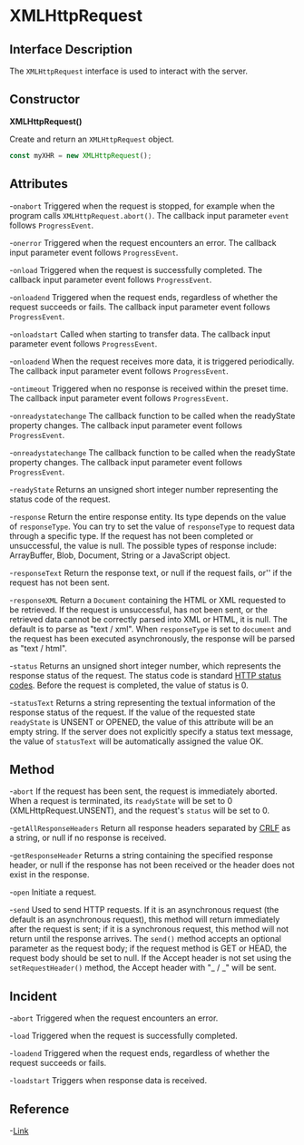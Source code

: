 # XMLHttpRequest

## Interface Description

The `XMLHttpRequest` interface is used to interact with the server.

## Constructor

**XMLHttpRequest()**

Create and return an `XMLHttpRequest` object.

```js
const myXHR = new XMLHttpRequest();
```

## Attributes

-`onabort`
Triggered when the request is stopped, for example when the program calls `XMLHttpRequest.abort()`. The callback input parameter `event` follows `ProgressEvent`.

-`onerror`
Triggered when the request encounters an error. The callback input parameter event follows `ProgressEvent`.

-`onload`
Triggered when the request is successfully completed. The callback input parameter event follows `ProgressEvent`.

-`onloadend`
Triggered when the request ends, regardless of whether the request succeeds or fails. The callback input parameter event follows `ProgressEvent`.

-`onloadstart`
Called when starting to transfer data. The callback input parameter event follows `ProgressEvent`.

-`onloadend`
When the request receives more data, it is triggered periodically. The callback input parameter event follows `ProgressEvent`.

-`ontimeout`
Triggered when no response is received within the preset time. The callback input parameter event follows `ProgressEvent`.

-`onreadystatechange`
The callback function to be called when the readyState property changes. The callback input parameter event follows `ProgressEvent`.

-`onreadystatechange`
The callback function to be called when the readyState property changes. The callback input parameter event follows `ProgressEvent`.

-`readyState`
Returns an unsigned short integer number representing the status code of the request.

-`response`
Return the entire response entity. Its type depends on the value of `responseType`. You can try to set the value of `responseType` to request data through a specific type. If the request has not been completed or unsuccessful, the value is null. The possible types of response include: ArrayBuffer, Blob, Document, String or a JavaScript object.

-`responseText`
Return the response text, or null if the request fails, or'' if the request has not been sent.

-`responseXML`
Return a `Document` containing the HTML or XML requested to be retrieved. If the request is unsuccessful, has not been sent, or the retrieved data cannot be correctly parsed into XML or HTML, it is null. The default is to parse as "text / xml". When `responseType` is set to `document` and the request has been executed asynchronously, the response will be parsed as "text / html".

-`status`
Returns an unsigned short integer number, which represents the response status of the request. The status code is standard [HTTP status codes](https://developer.mozilla.org/en-US/docs/Web/HTTP/Status). Before the request is completed, the value of status is 0.

-`statusText`
Returns a string representing the textual information of the response status of the request. If the value of the requested state `readyState` is UNSENT or OPENED, the value of this attribute will be an empty string. If the server does not explicitly specify a status text message, the value of `statusText` will be automatically assigned the value OK.

## Method

-`abort`
If the request has been sent, the request is immediately aborted. When a request is terminated, its `readyState` will be set to 0 (XMLHttpRequest.UNSENT), and the request's `status` will be set to 0.

-`getAllResponseHeaders`
Return all response headers separated by [CRLF](https://developer.mozilla.org/zh-CN/docs/Glossary/CRLF) as a string, or null if no response is received.

-`getResponseHeader`
Returns a string containing the specified response header, or null if the response has not been received or the header does not exist in the response.

-`open`
Initiate a request.

-`send`
Used to send HTTP requests. If it is an asynchronous request (the default is an asynchronous request), this method will return immediately after the request is sent; if it is a synchronous request, this method will not return until the response arrives. The `send()` method accepts an optional parameter as the request body; if the request method is GET or HEAD, the request body should be set to null. If the Accept header is not set using the `setRequestHeader()` method, the Accept header with "_ / _" will be sent.

## Incident

-`abort`
Triggered when the request encounters an error.

-`load`
Triggered when the request is successfully completed.

-`loadend`
Triggered when the request ends, regardless of whether the request succeeds or fails.

-`loadstart`
Triggers when response data is received.

## Reference

-[Link](https://developer.mozilla.org/zh-CN/docs/Web/API/XMLHttpRequest)
